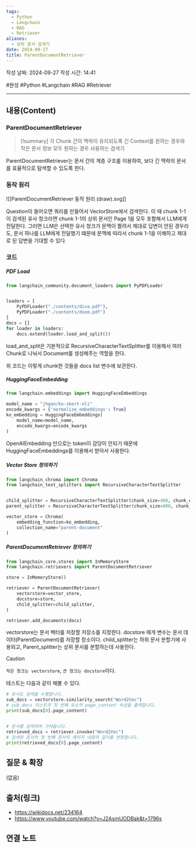 ```yaml
---
tags:
  - Python
  - Langchain
  - RAG
  - Retriever
aliases:
  - 상위 문서 검색기
date: 2024-09-27
title: ParentDocumentRetriever
---
```

작성 날짜: 2024-09-27
작성 시간: 14:41

#완성 #Python #Langchain #RAG #Retriever 

----
## 내용(Content)

### ParentDocumentRetriever

>[!summary]
> 각 Chunk 간의 맥락이 유지되도록 긴 Context를 원하는 경우와 작은 문서 정보 모두 원하는 경우 사용하는 검색기

ParentDocumentRetriever는 문서 간의 계층 구조를 이용하여, 보다 긴 맥락의 문서를 효율적으로 탐색할 수 있도록 한다.

### 동작 원리

![[ParentDocumentRetriever 동작 원리 (draw).svg]]


Question이 들어오면 쿼리를 만들어서 VectorStore에서 검색한다. 이 때 chunk 1-1이 검색된 유사 청크라면 chunk 1-1의 상위 문서인 Page 1을 모두 포함해서 LLM에게 전달한다. 그러면 LLM은 선택한 유사 청크가 문맥이 짤려서 제대로 답변이 안된 경우라도, 문서 하나를 LLM에게 전달했기 떄문에 문맥에 따라서 chunk 1-1을 이해하고 제대로 된 답변을 기대할 수 있다.

### 코드

##### PDF Load

```python
from langchain_community.document_loaders import PyPDFLoader


loaders = [
    PyPDFLoader("./contents/diva.pdf"),
    PyPDFLoader("./contents/doom.pdf")
]
docs = []
for loader in loaders:
    docs.extend(loader.load_and_split())
```

load_and_split은 기본적으로 RecursiveCharacterTextSplitter를 이용해서 여러 Chunk로 나눠서 Document를 생성해주는 역할을 한다.

위 코드는 이렇게 chunk한 것들을 docs list 변수에 보관한다.
##### HuggingFaceEmbedding

``` python
from langchain.embeddings import HuggingFaceEmbeddings

model_name = "jhgan/ko-sbert-nli"
encode_kwargs = {'normalize_embeddings': True}
ko_embedding = HuggingFaceEmbeddings(
    model_name=model_name,
    encode_kwargs=encode_kwargs
)
```

OpenAIEmbedding 만으로는 token이 감당이 안되기 때문에 HuggingFaceEmbeddings를 이용해서 받아서 사용한다.

##### Vector Store 정의하기

```python
from langchain_chroma import Chroma
from langchain_text_splitters import RecursiveCharacterTextSplitter


child_splitter = RecursiveCharacterTextSplitter(chunk_size=400, chunk_overlap=100)
parent_splitter = RecursiveCharacterTextSplitter(chunk_size=800, chunk_overlap=100)

vector_store = Chroma(
    embedding_function=ko_embedding,
    collection_name="parent-document"
)
```

##### ParentDocumentRetriever 정의하기

```python
from langchain_core.stores import InMemoryStore
from langchain.retrievers import ParentDocumentRetriever

store = InMemoryStore()

retriever = ParentDocumentRetriever(
    vectorstore=vector_store,
    docstore=store,
    child_splitter=child_splitter,
)

retriever.add_documents(docs)
```

vectorstore는 문서 벡터를 저장할 저장소를 지정한다. docstore 매개 변수는 문서 데이터(ParentDocument)를 저장할 장소이다. child_splitter는 하위 문서 분할기에 사용되고, Parent_splitter는 상위 문서를 분할하는데 사용한다.

>[!caution]
>`작은 청크는 vectorstore`, `큰 청크는 docstore`이다.

테스트는 다음과 같이 해볼 수 있다.

```python
# 유사도 검색을 수행합니다.
sub_docs = vectorstore.similarity_search("Word2Vec")
# sub_docs 리스트의 첫 번째 요소의 page_content 속성을 출력합니다.
print(sub_docs[0].page_content)


# 문서를 검색하여 가져옵니다.
retrieved_docs = retriever.invoke("Word2Vec")
# 검색된 문서의 첫 번째 문서의 페이지 내용의 길이를 반환합니다.
print(retrieved_docs[0].page_content)
```

## 질문 & 확장

(없음)

## 출처(링크)

- https://wikidocs.net/234164
- https://www.youtube.com/watch?v=J2AsmUODBak&t=1796s
## 연결 노트










